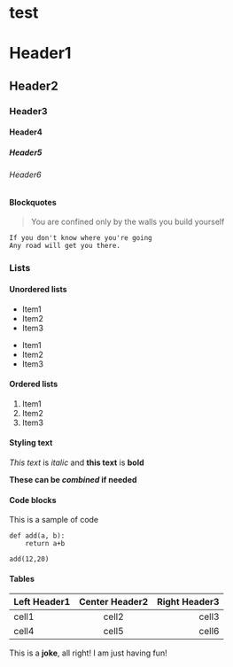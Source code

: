 test
=======



# Header1
## Header2
### Header3
#### Header4
##### Header5
###### Header6


#### Blockquotes

>You are confined only by the walls you build yourself

```
If you don't know where you're going
Any road will get you there.
```

### Lists
#### Unordered lists

* Item1
* Item2
* Item3


- Item1
- Item2
- Item3


#### Ordered lists

1. Item1
2. Item2
3. Item3

#### Styling text

_This text_ is *italic* and **this text** is **bold**

**These can be _combined_ if needed**

#### Code blocks
This is a sample of code


```
def add(a, b):
	return a+b

add(12,20)
```

#### Tables

| Left Header1 | Center Header2 | Right Header3 |
| :----------- | :------------: | ------------: |
| cell1        | cell2          | cell3         |
| cell4        | cell5          | cell6         |


This is a **joke**, all right!
I am just having fun!
